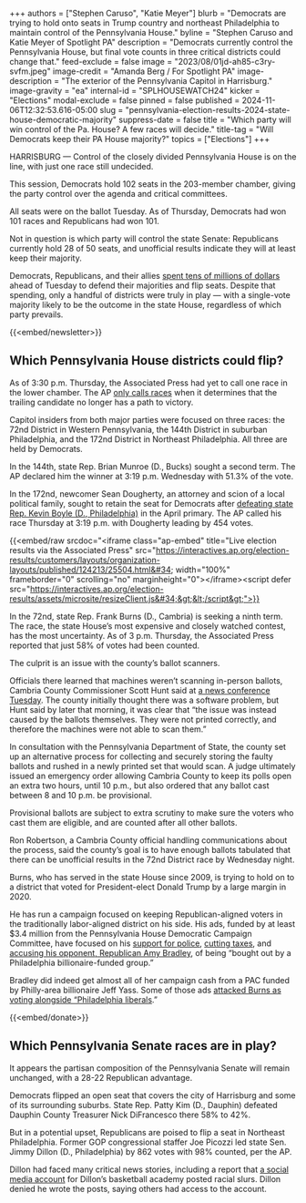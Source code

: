 +++
authors = ["Stephen Caruso", "Katie Meyer"]
blurb = "Democrats are trying to hold onto seats in Trump country and northeast Philadelphia to maintain control of the Pennsylvania House."
byline = "Stephen Caruso and Katie Meyer of Spotlight PA"
description = "Democrats currently control the Pennsylvania House, but final vote counts in three critical districts could change that."
feed-exclude = false
image = "2023/08/01jd-ah85-c3ry-svfm.jpeg"
image-credit = "Amanda Berg / For Spotlight PA"
image-description = "The exterior of the Pennsylvania Capitol in Harrisburg."
image-gravity = "ea"
internal-id = "SPLHOUSEWATCH24"
kicker = "Elections"
modal-exclude = false
pinned = false
published = 2024-11-06T12:32:53.616-05:00
slug = "pennsylvania-election-results-2024-state-house-democratic-majority"
suppress-date = false
title = "Which party will win control of the Pa. House? A few races will decide."
title-tag = "Will Democrats keep their PA House majority?"
topics = ["Elections"]
+++

HARRISBURG — Control of the closely divided Pennsylvania House is on the line, with just one race still undecided.

This session, Democrats hold 102 seats in the 203-member chamber, giving the party control over the agenda and critical committees.

All seats were on the ballot Tuesday. As of Thursday, Democrats had won 101 races and Republicans had won 101.

Not in question is which party will control the state Senate: Republicans currently hold 28 of 50 seats, and unofficial results indicate they will at least keep their majority.

Democrats, Republicans, and their allies <a href="https://www.spotlightpa.org/news/2024/11/pennsylvania-election-2024-state-house-senate-majority-spending/">spent tens of millions of dollars</a> ahead of Tuesday to defend their majorities and flip seats. Despite that spending, only a handful of districts were truly in play — with a single-vote majority likely to be the outcome in the state House, regardless of which party prevails.

{{<embed/newsletter>}}

## Which Pennsylvania House districts could flip?

As of 3:30 p.m. Thursday, the Associated Press had yet to call one race in the lower chamber. The AP <a href="https://www.ap.org/elections/our-role/how-we-call-races/">only calls races</a> when it determines that the trailing candidate no longer has a path to victory.

Capitol insiders from both major parties were focused on three races: the 72nd District in Western Pennsylvania, the 144th District in suburban Philadelphia, and the 172nd District in Northeast Philadelphia. All three are held by Democrats.

In the 144th, state Rep. Brian Munroe (D., Bucks) sought a second term. The AP declared him the winner at 3:19 p.m. Wednesday with 51.3% of the vote.

In the 172nd, newcomer Sean Dougherty, an attorney and scion of a local political family, sought to retain the seat for Democrats after <a href="https://www.spotlightpa.org/news/2024/04/pennsylvania-election-results-2024-primary-state-house-bryan-cutler-kevin-boyle-incumbents/">defeating state Rep. Kevin Boyle (D., Philadelphia)</a> in the April primary. The AP called his race Thursday at 3:19 p.m. with Dougherty leading by 454 votes.

{{<embed/raw srcdoc="&lt;iframe class=&#34;ap-embed&#34; title=&#34;Live election results via the Associated Press&#34; src=&#34;https://interactives.ap.org/election-results/customers/layouts/organization-layouts/published/124213/25504.html&#34; width=&#34;100%&#34; frameborder=&#34;0&#34; scrolling=&#34;no&#34; marginheight=&#34;0&#34;&gt;&lt;/iframe&gt;&lt;script defer src=&#34;https://interactives.ap.org/election-results/assets/microsite/resizeClient.js&#34;&gt;&lt;/script&gt;">}}

In the 72nd, state Rep. Frank Burns (D., Cambria) is seeking a ninth term. The race, the state House’s most expensive and closely watched contest, has the most uncertainty. As of 3 p.m. Thursday, the Associated Press reported that just 58% of votes had been counted.

The culprit is an issue with the county’s ballot scanners.

Officials there learned that machines weren’t scanning in-person ballots, Cambria County Commissioner Scott Hunt said at <a href="https://www.tribdem.com/multimedia/commissioners-comment/video_0af34ade-9bc9-11ef-a46a-6374a4c1614e.html">a news conference Tuesday</a>. The county initially thought there was a software problem, but Hunt said by later that morning, it was clear that “the issue was instead caused by the ballots themselves. They were not printed correctly, and therefore the machines were not able to scan them.”

In consultation with the Pennsylvania Department of State, the county set up an alternative process for collecting and securely storing the faulty ballots and rushed in a newly printed set that would scan. A judge ultimately issued an emergency order allowing Cambria County to keep its polls open an extra two hours, until 10 p.m., but also ordered that any ballot cast between 8 and 10 p.m. be provisional.

Provisional ballots are subject to extra scrutiny to make sure the voters who cast them are eligible, and are counted after all other ballots.

Ron Robertson, a Cambria County official handling communications about the process, said the county’s goal is to have enough ballots tabulated that there can be unofficial results in the 72nd District race by Wednesday night.

Burns, who has served in the state House since 2009, is trying to hold on to a district that voted for President-elect Donald Trump by a large margin in 2020.

He has run a campaign focused on keeping Republican-aligned voters in the traditionally labor-aligned district on his side. His ads, funded by at least $3.4 million from the Pennsylvania House Democratic Campaign Committee, have focused on his <a href="https://www.facebook.com/100011402108097/videos/413697408127352/">support for police</a>, <a href="https://www.facebook.com/100011402108097/videos/376707458826952/">cutting taxes</a>, and <a href="https://www.facebook.com/100011402108097/videos/904735885019556/">accusing his opponent, Republican Amy Bradley</a>, of being “bought out by a Philadelphia billionaire-funded group.”

Bradley did indeed get almost all of her campaign cash from a PAC funded by Philly-area billionaire Jeff Yass. Some of those ads <a href="https://www.spotlightpa.org/news/2024/10/pennsylvania-house-democratic-majority-november-election-2024-policy-agenda-poll/">attacked Burns as voting alongside “Philadelphia liberals</a>.”

{{<embed/donate>}}

## Which Pennsylvania Senate races are in play?

It appears the partisan composition of the Pennsylvania Senate will remain unchanged, with a 28-22 Republican advantage.

Democrats flipped an open seat that covers the city of Harrisburg and some of its surrounding suburbs. State Rep. Patty Kim (D., Dauphin) defeated Dauphin County Treasurer Nick DiFrancesco there 58% to 42%.

But in a potential upset, Republicans are poised to flip a seat in Northeast Philadelphia. Former GOP congressional staffer Joe Picozzi led state Sen. Jimmy Dillon (D., Philadelphia) by 862 votes with 98% counted, per the AP.

Dillon had faced many critical news stories, including a report that <a href="https://www.nbcphiladelphia.com/news/politics/pennsylvania-philadelphia-democratic-sen-jimmy-dillon-denies-writing-racist-homophobic-tweets/3979929/">a social media account</a> for Dillon’s basketball academy posted racial slurs. Dillon denied he wrote the posts, saying others had access to the account.

